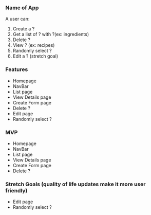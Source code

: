 ### Name of App
A user can:
1. Create a ?
2. Get a list of ? with ?(ex: ingredients)
3. Delete ?
4. View ? (ex: recipes)
5. Randomly select ?
6. Edit a ? (stretch goal)


### Features
* Homepage
* NavBar
* List page
* View Details page
* Create Form page
* Delete ?
* Edit page
* Randomly select ?


### MVP
* Homepage
* NavBar
* List page
* View Details page
* Create Form page
* Delete ?

### Stretch Goals (quality of life updates make it more user friendly)
* Edit page
* Randomly select ?

